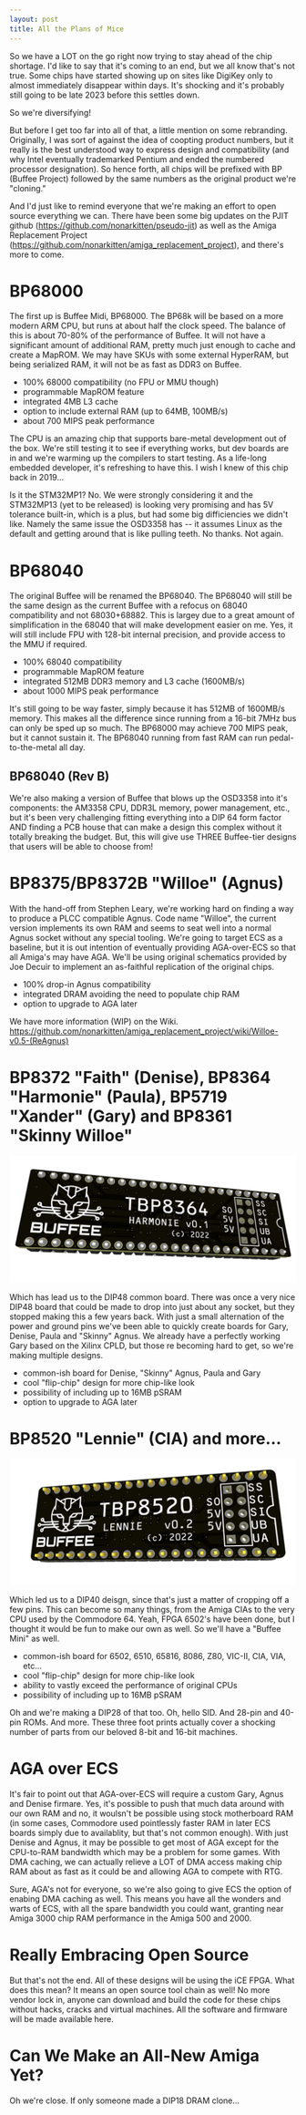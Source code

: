 ```yaml
---
layout: post
title: All the Plans of Mice
---
```


So we have a LOT on the go right now trying to stay ahead of the chip shortage. I'd like to say that it's coming to an end, but we all know that's not true. Some chips have started showing up on sites like DigiKey only to almost immediately disappear within days. It's shocking and it's probably still going to be late 2023 before this settles down.

So we're diversifying!

But before I get too far into all of that, a little mention on some rebranding. Originally, I was sort of against the idea of coopting product numbers, but it really is the best understood way to express design and compatibility (and why Intel eventually trademarked Pentium and ended the numbered processor designation). So hence forth, all chips will be prefixed with BP (Buffee Project) followed by the same numbers as the original product we're "cloning."

And I'd just like to remind everyone that we're making an effort to open source everything we can. There have been some big updates on the PJIT github (https://github.com/nonarkitten/pseudo-jit) as well as the Amiga Replacement Project (https://github.com/nonarkitten/amiga_replacement_project), and there's more to come.

# BP68000

The first up is Buffee Midi, BP68000. The BP68k will be based on a more modern ARM CPU, but runs at about half the clock speed. The balance of this is about 70-80% of the performance of Buffee. It will not have a significant amount of additional RAM, pretty much just enough to cache and create a MapROM. We may have SKUs with some external HyperRAM, but being serialized RAM, it will not be as fast as DDR3 on Buffee.
 - 100% 68000 compatibility (no FPU or MMU though)
 - programmable MapROM feature
 - integrated 4MB L3 cache
 - option to include external RAM (up to 64MB, 100MB/s)
 - about 700 MIPS peak performance

The CPU is an amazing chip that supports bare-metal development out of the box. We're still testing it to see if everything works, but dev boards are in and we're warming up the compilers to start testing. As a life-long embedded developer, it's refreshing to have this. I wish I knew of this chip back in 2019...

Is it the STM32MP1? No. We were strongly considering it and the STM32MP13 (yet to be released) is looking very promising and has 5V tolerance built-in, which is a plus, but had some big difficiencies we didn't like. Namely the same issue the OSD3358 has -- it assumes Linux as the default and getting around that is like pulling teeth. No thanks. Not again.

# BP68040

The original Buffee will be renamed the BP68040. The BP68040 will still be the same design as the current Buffee with a refocus on 68040 compatibility and not 68030+68882. This is largey due to a great amount of simplification in the 68040 that will make development easier on me. Yes, it will still include FPU with 128-bit internal precision, and provide access to the MMU if required.
 - 100% 68040 compatibility
 - programmable MapROM feature 
 - integrated 512MB DDR3 memory and L3 cache (1600MB/s)
 - about 1000 MIPS peak performance

It's still going to be way faster, simply because it has 512MB of 1600MB/s memory. This makes all the difference since running from a 16-bit 7MHz bus can only be sped up so much. The BP68000 may achieve 700 MIPS peak, but it cannot sustain it. The BP68040 running from fast RAM can run pedal-to-the-metal all day.

## BP68040 (Rev B)

We're also making a version of Buffee that blows up the OSD3358 into it's components: the AM3358 CPU, DDR3L memory, power management, etc., but it's been very challenging fitting everything into a DIP 64 form factor AND finding a PCB house that can make a design this complex without it totally breaking the budget. But, this will give use THREE Buffee-tier designs that users will be able to choose from!

# BP8375/BP8372B "Willoe" (Agnus)

With the hand-off from Stephen Leary, we're working hard on finding a way to produce a PLCC compatible Agnus. Code name "Willoe", the current version implements its own RAM and seems to seat well into a normal Agnus socket without any special tooling. We're going to target ECS as a baseline, but it is out intention of eventually providing AGA-over-ECS so that all Amiga's may have AGA. We'll be using original schematics provided by Joe Decuir to implement an as-faithful replication of the original chips.
 - 100% drop-in Agnus compatibility
 - integrated DRAM avoiding the need to populate chip RAM
 - option to upgrade to AGA later

We have more information (WIP) on the Wiki. https://github.com/nonarkitten/amiga_replacement_project/wiki/Willoe-v0.5-(ReAgnus)

# BP8372 "Faith" (Denise), BP8364 "Harmonie" (Paula), BP5719 "Xander" (Gary) and BP8361 "Skinny Willoe"
![Picture of Willoe](https://github.com/lostcatproductions/lostcatproductions.github.io/blob/main/images/Harmonie.png?raw=true)

Which has lead us to the DIP48 common board. There was once a very nice DIP48 board that could be made to drop into just about any socket, but they stopped making this a few years back. With just a small alternation of the power and ground pins we've been able to quickly create boards for Gary, Denise, Paula and "Skinny" Agnus. We already have a perfectly working Gary based on the Xilinx CPLD, but those re becoming hard to get, so we're making multiple designs.
 - common-ish board for Denise, "Skinny" Agnus, Paula and Gary
 - cool "flip-chip" design for more chip-like look
 - possibility of including up to 16MB pSRAM
 - option to upgrade to AGA later

# BP8520 "Lennie" (CIA) and more...
![Picture of Willoe](https://github.com/lostcatproductions/lostcatproductions.github.io/blob/main/images/Lennie.png?raw=true)

Which led us to a DIP40 deisgn, since that's just a matter of cropping off a few pins. This can become so many things, from the Amiga CIAs to the very CPU used by the Commodore 64. Yeah, FPGA 6502's have been done, but I thought it would be fun to make our own as well. So we'll have a "Buffee Mini" as well.
 - common-ish board for 6502, 6510, 65816, 8086, Z80, VIC-II, CIA, VIA, etc...
 - cool "flip-chip" design for more chip-like look
 - ability to vastly exceed the performance of original CPUs
 - possibility of including up to 16MB pSRAM

Oh and we're making a DIP28 of that too. Oh, hello SID. And 28-pin and 40-pin ROMs. And more. These three foot prints actually cover a shocking number of parts from our beloved 8-bit and 16-bit machines.

# AGA over ECS

It's fair to point out that AGA-over-ECS will require a custom Gary, Agnus and Denise firmare. Yes, it's possible to push that much data around with our own RAM and no, it woulsn't be possible using stock motherboard RAM (in some cases, Commodore used pointlessly faster RAM in later ECS boards simply due to availablity, but that's not common enough). With just Denise and Agnus, it may be possible to get most of AGA except for the CPU-to-RAM bandwidth which may be a problem for some games. With DMA caching, we can actually relieve a LOT of DMA access making chip RAM about as fast as it could be and allowing AGA to compete with RTG.

Sure, AGA's not for everyone, so we're also going to give ECS the option of enabing DMA caching as well. This means you have all the wonders and warts of ECS, with all the spare bandwidth you could want, granting near Amiga 3000 chip RAM performance in the Amiga 500 and 2000.

# Really Embracing Open Source

But that's not the end. All of these designs will be using the iCE FPGA. What does this mean? It means an open source tool chain as well! No more vendor lock in, anyone can download and build the code for these chips without hacks, cracks and virtual machines. All the software and firmware will be made available here.

# Can We Make an All-New Amiga Yet?

Oh we're close. If only someone made a DIP18 DRAM clone...
